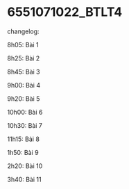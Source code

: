 # 6551071022_BTLT4
changelog:

8h05: Bài 1

8h25: Bài 2

8h45: Bài 3

9h00: Bài 4

9h20: Bài 5

10h00: Bài 6

10h30: Bài 7

11h15: Bài 8

1h50: Bài 9

2h20: Bài 10

3h40: Bài 11
